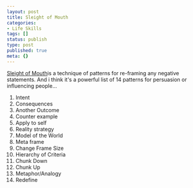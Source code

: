 ```yaml
---
layout: post
title: Sleight of Mouth
categories:
- Life Skills
tags: []
status: publish
type: post
published: true
meta: {}
---
```

[Sleight of Mouth](http://en.wikipedia.org/wiki/Sleight_of_mouth)is a technique of patterns for re-framing any negative statements. And i think it's a powerful list of 14 patterns for persuasion or influencing people...
1. Intent
2. Consequences
3. Another Outcome
4. Counter example
5. Apply to self
6. Reality strategy
7. Model of the World
8. Meta frame
9. Change Frame Size
10. Hierarchy of Criteria
11. Chunk Down
12. Chunk Up
13. Metaphor/Analogy
14. Redefine
